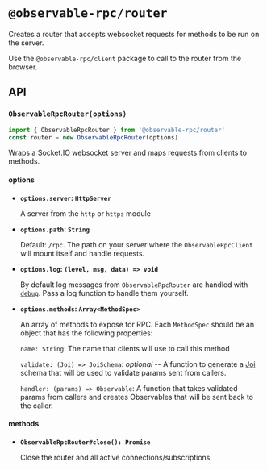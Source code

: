 # `@observable-rpc/router`

Creates a router that accepts websocket requests for methods to be run on the server.

Use the `@observable-rpc/client` package to call to the router from the browser.

## API

### `ObservableRpcRouter(options)`

```js
import { ObservableRpcRouter } from '@observable-rpc/router'
const router = new ObservableRpcRouter(options)
```

Wraps a Socket.IO websocket server and maps requests from clients to methods.

#### options
- **`options.server`: `HttpServer`**

  A server from the `http` or `https` module

- **`options.path`: `String`**

  Default: `/rpc`. The path on your server where the `ObservableRpcClient` will mount itself and handle requests.

- **`options.log`: `(level, msg, data) => void`**

  By default log messages from `ObservableRpcRouter` are handled with [`debug`](https://www.npmjs.com/package/debug). Pass a log function to handle them yourself.

- **`options.methods`: `Array<MethodSpec>`**

  An array of methods to expose for RPC. Each `MethodSpec` should be an object that has the following properties:

    `name: String`: The name that clients will use to call this method

    `validate: (Joi) => JoiSchema`: *optional* -- A function to generate a [Joi](https://github.com/hapijs/joi) schema that will be used to validate params sent from callers.

    `handler: (params) => Observable`: A function that takes validated params from callers and creates Observables that will be sent back to the caller.

#### methods

- **`ObservableRpcRouter#close(): Promise`**

  Close the router and all active connections/subscriptions.
